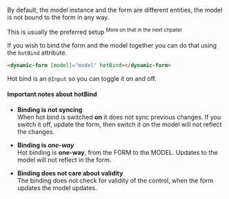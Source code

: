 By default, the model instance and the form are different entities, the
model is not bound to the form in any way.

This is usually the preferred setup <sup>More on that in the next chpater</sup>

If you wish to bind the form and the model together you can do that
using the `hotBind` attribute.

```html
<dynamic-form [model]="model" hotBind></dynamic-form>
```

Hot bind is an `@Input` so you can toggle it on and off.

#### Important notes about **hotBind**
  - **Binding is not syncing**  
  When hot bind is switched **on** it does not sync previous changes. If
  you switch it off, update the form, then switch it on the model will
  not reflect the changes.
  
  - **Binding is *one-way***  
  Hot binding is **one-way**, from the FORM to the MODEL. Updates to the
  model will not reflect in the form.
  
  - **Binding does not care about validity**  
  The binding does not check for validity of the control, when the form
  updates the model updates. 
